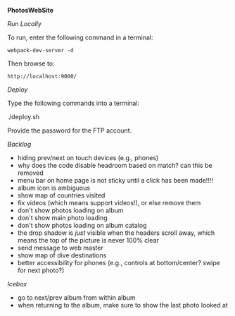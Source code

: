 **PhotosWebSite**

*Run Locally*

To run, enter the following command in a terminal:

    webpack-dev-server -d

Then browse to:

    http://localhost:9000/

*Deploy*

Type the following commands into a terminal:

   ./deploy.sh

Provide the password for the FTP account.

*Backlog*

* hiding prev/next on touch devices (e.g., phones)
* why does the code disable headroom based on match? can this be removed
* menu bar on home page is not sticky until a click has been made!!!!
* album icon is ambiguous
* show map of countries visited
* fix videos (which means support videos!), or else remove them
* don't show photos loading on album
* don't show main photo loading
* don't show photos loading on album catalog
* the drop shadow is _just_ visible when the headers scroll away, which means the top of the picture is never 100% clear
* send message to web master
* show map of dive destinations
* better accessibility for phones (e.g., controls at bottom/center? swipe for next photo?)

*Icebox*
* go to next/prev album from within album
* when returning to the album, make sure to show the last photo looked at


